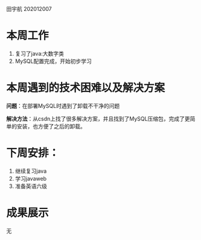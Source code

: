田宇航 202012007

#          本周工作

1. 复习了java:大数字类
2. MySQL配置完成，开始初步学习

#      本周遇到的技术困难以及解决方案

**问题**：在部署MySQL时遇到了卸载不干净的问题

**解决方法**：从csdn上找了很多解决方案，并且找到了MySQL压缩包，完成了更简单的安装，也方便了之后的卸载。

#      下周安排：

1. 继续复习java
2. 学习javaweb
3. 准备英语六级

#     成果展示

无